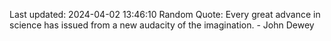 Last updated: 2024-04-02 13:46:10
Random Quote: Every great advance in science has issued from a new audacity of the imagination. - John Dewey
